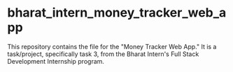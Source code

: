# bharat_intern_money_tracker_web_app
This repository contains the file for the "Money Tracker Web App." It is a task/project, specifically task 3, from the Bharat Intern's Full Stack Development Internship program.
